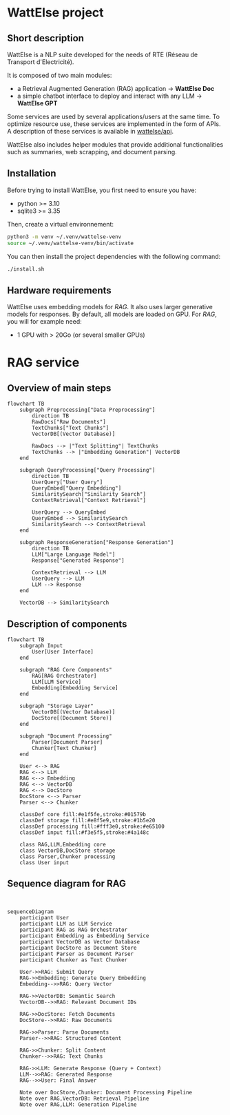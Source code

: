 # WattElse project

## Short description

WattElse is a NLP suite developed for the needs of RTE (Réseau de Transport d'Electricité).

It is composed of two main modules:
- a Retrieval Augmented Generation (RAG) application -> **WattElse Doc**
- a simple chatbot interface to deploy and interact with any LLM -> **WattElse GPT**

Some services are used by several applications/users at the same time. To optimize resource use, these services are implemented in the form of APIs. A description of these services is available in [wattelse/api](wattelse/api).

WattElse also includes helper modules that provide additional functionalities such as summaries, web scrapping, and document parsing.

## Installation

Before trying to install WattElse, you first need to ensure you have:
- python >= 3.10
- sqlite3 >= 3.35

Then, create a virtual environnement:

```bash
python3 -m venv ~/.venv/wattelse-venv
source ~/.venv/wattelse-venv/bin/activate
```

You can then install the project dependencies with the following command:

```bash
./install.sh
```

## Hardware requirements

WattElse uses embedding models for *RAG*. It also uses larger generative models for responses. By default, all models are loaded on GPU. For *RAG*, you will for example need:
- 1 GPU with > 20Go (or several smaller GPUs)

# RAG service

## Overview of main steps 

```mermaid
flowchart TB
    subgraph Preprocessing["Data Preprocessing"]
        direction TB
        RawDocs["Raw Documents"]
        TextChunks["Text Chunks"]
        VectorDB[(Vector Database)]
        
        RawDocs --> |"Text Splitting"| TextChunks
        TextChunks --> |"Embedding Generation"| VectorDB
    end

    subgraph QueryProcessing["Query Processing"]
        direction TB
        UserQuery["User Query"]
        QueryEmbed["Query Embedding"]
        SimilaritySearch["Similarity Search"]
        ContextRetrieval["Context Retrieval"]
        
        UserQuery --> QueryEmbed
        QueryEmbed --> SimilaritySearch
        SimilaritySearch --> ContextRetrieval
    end

    subgraph ResponseGeneration["Response Generation"]
        direction TB
        LLM["Large Language Model"]
        Response["Generated Response"]
        
        ContextRetrieval --> LLM
        UserQuery --> LLM
        LLM --> Response
    end

    VectorDB --> SimilaritySearch

```
 
## Description of components

```mermaid
flowchart TB
    subgraph Input
        User[User Interface]
    end

    subgraph "RAG Core Components"
        RAG[RAG Orchestrator]
        LLM[LLM Service]
        Embedding[Embedding Service]
    end

    subgraph "Storage Layer"
        VectorDB[(Vector Database)]
        DocStore[(Document Store)]
    end

    subgraph "Document Processing"
        Parser[Document Parser]
        Chunker[Text Chunker]
    end

    User <--> RAG
    RAG <--> LLM
    RAG <--> Embedding
    RAG <--> VectorDB
    RAG <--> DocStore
    DocStore <--> Parser
    Parser <--> Chunker

    classDef core fill:#e1f5fe,stroke:#01579b
    classDef storage fill:#e8f5e9,stroke:#1b5e20
    classDef processing fill:#fff3e0,stroke:#e65100
    classDef input fill:#f3e5f5,stroke:#4a148c

    class RAG,LLM,Embedding core
    class VectorDB,DocStore storage
    class Parser,Chunker processing
    class User input

```

## Sequence diagram for RAG
```mermaid


sequenceDiagram
    participant User
    participant LLM as LLM Service
    participant RAG as RAG Orchestrator
    participant Embedding as Embedding Service
    participant VectorDB as Vector Database
    participant DocStore as Document Store
    participant Parser as Document Parser
    participant Chunker as Text Chunker

    User->>RAG: Submit Query
    RAG->>Embedding: Generate Query Embedding
    Embedding-->>RAG: Query Vector

    RAG->>VectorDB: Semantic Search
    VectorDB-->>RAG: Relevant Document IDs

    RAG->>DocStore: Fetch Documents
    DocStore-->>RAG: Raw Documents

    RAG->>Parser: Parse Documents
    Parser-->>RAG: Structured Content

    RAG->>Chunker: Split Content
    Chunker-->>RAG: Text Chunks

    RAG->>LLM: Generate Response (Query + Context)
    LLM-->>RAG: Generated Response
    RAG-->>User: Final Answer

    Note over DocStore,Chunker: Document Processing Pipeline
    Note over RAG,VectorDB: Retrieval Pipeline
    Note over RAG,LLM: Generation Pipeline
```
